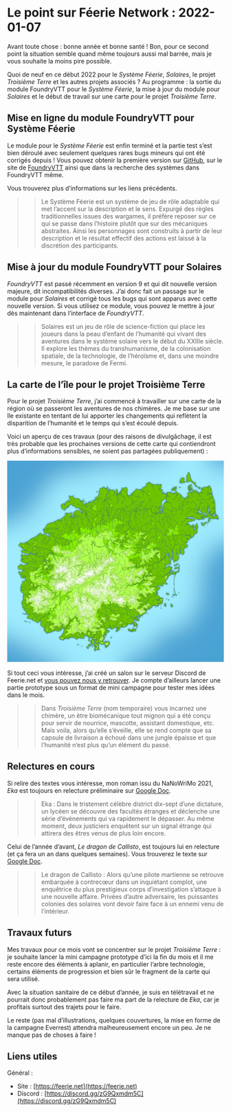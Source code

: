 # Le point sur Féerie Network : 2022-01-07

Avant toute chose : bonne année et bonne santé ! Bon, pour ce second point la situation semble quand même toujours aussi mal barrée, mais je vous souhaite la moins pire possible.

Quoi de neuf en ce début 2022 pour le *Système Féerie*, *Solaires*, le projet *Troisième Terre* et les autres projets associés ? Au programme : la sortie du module FoundryVTT pour le *Système Féerie*, la mise à jour du module pour *Solaires* et le début de travail sur une carte pour le projet *Troisième Terre*.

## Mise en ligne du module FoundryVTT pour Système Féerie

Le module pour le *Système Féerie* est enfin terminé et la partie test s’est bien déroulé avec seulement quelques rares bugs mineurs qui ont été corrigés depuis ! Vous pouvez obtenir la première version sur [GitHub](https://github.com/Greewi/SystemeFeerie-FoundryVTT), sur le site de [FoundryVTT](https://foundryvtt.com/packages/sysfeerie) ainsi que dans la recherche des systèmes dans FoundryVTT même.

Vous trouverez plus d’informations sur les liens précédents.

>> Le Système Féerie est un système de jeu de rôle adaptable qui met l’accent sur la description et le sens. Expurgé des règles traditionnelles issues des wargames, il préfère reposer sur ce qui se passe dans l’histoire plutôt que sur des mécaniques abstraites. Ainsi les personnages sont construits à partir de leur description et le résultat effectif des actions est laissé à la discrétion des participants.

## Mise à jour du module FoundryVTT pour Solaires

*FoundryVTT* est passé récemment en version 9 et qui dit nouvelle version majeure, dit incompatibilités diverses. J’ai donc fait un passage sur le module pour *Solaires* et corrigé tous les bugs qui sont apparus avec cette nouvelle version. Si vous utilisez ce module, vous pouvez le mettre à jour dès maintenant dans l’interface de *FoundryVTT*.

>> Solaires est un jeu de rôle de science-fiction qui place les joueurs dans la peau d’enfant de l’humanité qui vivant des aventures dans le système solaire vers le début du XXIIIe siècle. Il explore les thèmes du transhumanisme, de la colonisation spatiale, de la technologie, de l’héroïsme et, dans une moindre mesure, le paradoxe de Fermi.

## La carte de l’île pour le projet Troisième Terre

Pour le projet *Troisième Terre*, j’ai commencé à travailler sur une carte de la région où se passeront les aventures de nos chimères. Je me base sur une île existante en tentant de lui apporter les changements qui reflètent la disparition de l’humanité et le temps qui s’est écoulé depuis.

Voici un aperçu de ces travaux (pour des raisons de divulgâchage, il est très probable que les prochaines versions de cette carte qui contiendront plus d’informations sensibles, ne soient pas partagées publiquement) :

![Carte de l’île du projet Troisième Terre](illustrations/carte_troisieme_terre.png)

Si tout ceci vous intéresse, j’ai créé un salon sur le serveur Discord de Feerie.net et [vous pouvez nous y retrouver](https://discord.gg/KyPTyesEak). Je compte d’ailleurs lancer une partie prototype sous un format de mini campagne pour tester mes idées dans le mois.

>> Dans *Troisième Terre* (nom temporaire) vous incarnez une chimère, un être biomécanique tout mignon qui a été conçu pour servir de nourrice, mascotte, assistant domestique, etc. Mais voila, alors qu’elle s’éveille, elle se rend compte que sa capsule de livraison a échoué dans une jungle épaisse et que l’humanité n’est plus qu’un élément du passé.

## Relectures en cours

Si relire des textes vous intéresse, mon roman issu du NaNoWriMo 2021, *Eka* est toujours en relecture préliminaire sur [Google Doc](https://docs.google.com/document/d/1TTOsVl3x7FAydfqYyN_SI7cxs-2pBtYKKWDwxmkCcGw/edit?usp=sharing).

>> Eka : Dans le tristement célèbre district dix-sept d’une dictature, un lycéen se découvre des facultés étranges et déclenche une série d’événements qui va rapidement le dépasser. Au même moment, deux justiciers enquêtent sur un signal étrange qui attirera des êtres venus de plus loin encore.


Celui de l’année d’avant, *Le dragon de Callisto*, est toujours lui en relecture (et ça fera un an dans quelques semaines). Vous trouverez le texte sur [Google Doc](https://docs.google.com/document/d/18X64QDd9Icjc26miygT57hJyfbL42jEJUx_w4Cn6QMU/edit?usp=sharing).

>> Le dragon de Callisto : Alors qu’une pilote martienne se retrouve embarquée à contrecœur dans un inquiétant complot, une enquêtrice du plus prestigieux corps d’investigation s’attaque à une nouvelle affaire. Privées d’autre adversaire, les puissantes colonies des solaires vont devoir faire face à un ennemi venu de l’intérieur.

## Travaux futurs

Mes travaux pour ce mois vont se concentrer sur le projet *Troisième Terre* : je souhaite lancer la mini campagne prototype d’ici la fin du mois et il me reste encore des éléments à aplanir, en particulier l’arbre technologie, certains éléments de progression et bien sûr le fragment de la carte qui sera utilisé.

Avec la situation sanitaire de ce début d’année, je suis en télétravail et ne pourrait donc probablement pas faire ma part de la relecture de *Eka*, car je profitais surtout des trajets pour le faire.

Le reste (pas mal d’illustrations, quelques couvertures, la mise en forme de la campagne Everrest) attendra malheureusement encore un peu. Je ne manque pas de choses à faire !
## Liens utiles

Général :
* Site : [https://feerie.net](https://feerie.net)
* Discord : [https://discord.gg/zG9Qxmdm5C](https://discord.gg/zG9Qxmdm5C)
